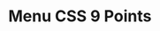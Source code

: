 # Menu CSS 9 Points
<!-- Créer la balise <html> -->
<!-- Créer la balise <head> -->
<!-- Dans la balise, il aura le title <title>, le meta charset <meta charset="UTF-8" et le link css <link rel="stylesheet" href="style.css"> -->
<!-- Créer la balise <body> -->
<!-- Créer la div avec la classe navigation <div class="navigation"> -->
<!-- Créer les neuf Points <span> -->
<!-- Mettre le module pour mettre les neuf points -->
<!-- Mettre le JavaScript pour avoir la couleur verte quand on survole un des 9 Points -->
